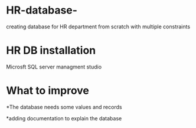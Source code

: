 # HR-database-
creating database for HR department from scratch with multiple constraints

# HR DB installation
Microsft SQL server managment studio


# What to improve

*The database needs some values and records

*adding documentation to explain the database
